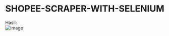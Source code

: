 # SHOPEE-SCRAPER-WITH-SELENIUM

Hasil:\
![image](https://user-images.githubusercontent.com/95538168/199487214-93fd3675-e734-4e63-9201-211f0a30f607.png)
